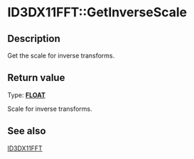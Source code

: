 # ID3DX11FFT::GetInverseScale

## Description

Get the scale for inverse transforms.

## Return value

Type: **[FLOAT](https://learn.microsoft.com/windows/desktop/WinProg/windows-data-types)**

Scale for inverse transforms.

## See also

[ID3DX11FFT](https://learn.microsoft.com/windows/desktop/api/d3dcsx/nn-d3dcsx-id3dx11fft)